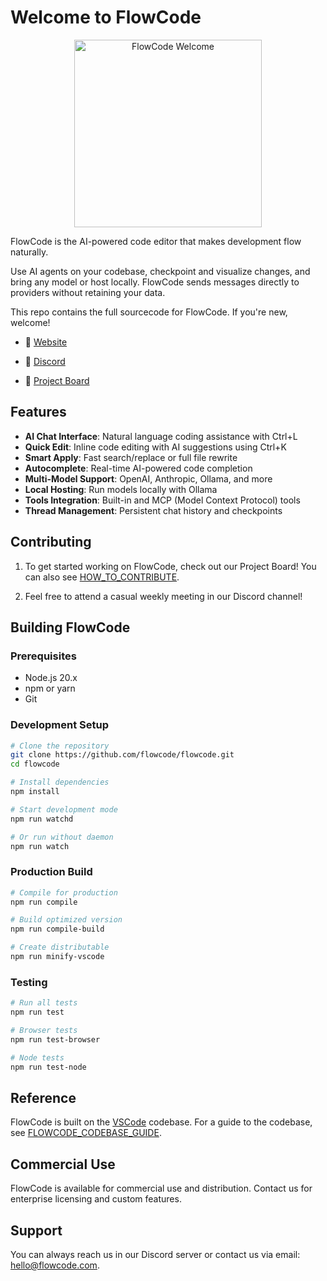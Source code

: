 # Welcome to FlowCode

<div align="center">
	<img
		src="./src/vs/workbench/browser/parts/editor/media/slice_of_void.png"
	 	alt="FlowCode Welcome"
		width="300"
	 	height="300"
	/>
</div>

FlowCode is the AI-powered code editor that makes development flow naturally.

Use AI agents on your codebase, checkpoint and visualize changes, and bring any model or host locally. FlowCode sends messages directly to providers without retaining your data.

This repo contains the full sourcecode for FlowCode. If you're new, welcome!

- 🧭 [Website](https://flowcode.com)

- 👋 [Discord](https://discord.gg/flowcode)

- 🚙 [Project Board](https://github.com/orgs/flowcode/projects/2)

## Features

- **AI Chat Interface**: Natural language coding assistance with Ctrl+L
- **Quick Edit**: Inline code editing with AI suggestions using Ctrl+K
- **Smart Apply**: Fast search/replace or full file rewrite
- **Autocomplete**: Real-time AI-powered code completion
- **Multi-Model Support**: OpenAI, Anthropic, Ollama, and more
- **Local Hosting**: Run models locally with Ollama
- **Tools Integration**: Built-in and MCP (Model Context Protocol) tools
- **Thread Management**: Persistent chat history and checkpoints

## Contributing

1. To get started working on FlowCode, check out our Project Board! You can also see [HOW_TO_CONTRIBUTE](https://github.com/flowcode/flowcode/blob/main/HOW_TO_CONTRIBUTE.md).

2. Feel free to attend a casual weekly meeting in our Discord channel!

## Building FlowCode

### Prerequisites
- Node.js 20.x
- npm or yarn
- Git

### Development Setup

```bash
# Clone the repository
git clone https://github.com/flowcode/flowcode.git
cd flowcode

# Install dependencies
npm install

# Start development mode
npm run watchd

# Or run without daemon
npm run watch
```

### Production Build

```bash
# Compile for production
npm run compile

# Build optimized version
npm run compile-build

# Create distributable
npm run minify-vscode
```

### Testing

```bash
# Run all tests
npm run test

# Browser tests
npm run test-browser

# Node tests
npm run test-node
```

## Reference

FlowCode is built on the [VSCode](https://github.com/microsoft/vscode) codebase. For a guide to the codebase, see [FLOWCODE_CODEBASE_GUIDE](https://github.com/flowcode/flowcode/blob/main/FLOWCODE_CODEBASE_GUIDE.md).

## Commercial Use

FlowCode is available for commercial use and distribution. Contact us for enterprise licensing and custom features.

## Support
You can always reach us in our Discord server or contact us via email: hello@flowcode.com.

